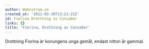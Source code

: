 ```yaml
---
author: Wahnstrom.se
created_at: '2011-03-30T13:21:21Z'
id: Fiorina Drottning av Consaber
links: {}
title: 'Fiorina, Drottning av Consaber'
---
```


Drottning Fiorina är konungens unga gemål, endast nitton år gammal.
